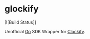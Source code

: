 # glockify

[![Build Status]]

Unofficial [Go](https://go.dev) SDK Wrapper for [Clockify](https://clockify.me/).
